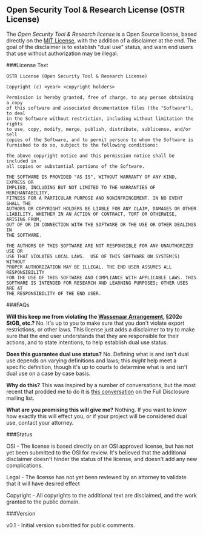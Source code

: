 ## Open Security Tool & Research License (OSTR License)

The *Open Security Tool & Research license* is a Open Source license, based directly on the [MIT License](http://opensource.org/licenses/MIT), with the addition of a disclaimer at the end. The goal of the disclaimer is to establish "dual use" status, and warn end users that use without authorization may be illegal. 

###License Text

    OSTR License (Open Security Tool & Research License)

    Copyright (c) <year> <copyright holders>

    Permission is hereby granted, free of charge, to any person obtaining a copy
    of this software and associated documentation files (the "Software"), to deal
    in the Software without restriction, including without limitation the rights
    to use, copy, modify, merge, publish, distribute, sublicense, and/or sell
    copies of the Software, and to permit persons to whom the Software is
    furnished to do so, subject to the following conditions:

    The above copyright notice and this permission notice shall be included in
    all copies or substantial portions of the Software.

    THE SOFTWARE IS PROVIDED "AS IS", WITHOUT WARRANTY OF ANY KIND, EXPRESS OR
    IMPLIED, INCLUDING BUT NOT LIMITED TO THE WARRANTIES OF MERCHANTABILITY,
    FITNESS FOR A PARTICULAR PURPOSE AND NONINFRINGEMENT. IN NO EVENT SHALL THE
    AUTHORS OR COPYRIGHT HOLDERS BE LIABLE FOR ANY CLAIM, DAMAGES OR OTHER
    LIABILITY, WHETHER IN AN ACTION OF CONTRACT, TORT OR OTHERWISE, ARISING FROM,
    OUT OF OR IN CONNECTION WITH THE SOFTWARE OR THE USE OR OTHER DEALINGS IN
    THE SOFTWARE.

    THE AUTHORS OF THIS SOFTWARE ARE NOT RESPONSIBLE FOR ANY UNAUTHORIZED USE OR
    USE THAT VIOLATES LOCAL LAWS.  USE OF THIS SOFTWARE ON SYSTEM(S) WITHOUT
    PROPER AUTHORIZATION MAY BE ILLEGAL. THE END USER ASSUMES ALL RESPONSIBILITY
    FOR THE USE OF THIS SOFTWARE AND COMPLIANCE WITH APPLICABLE LAWS. THIS
    SOFTWARE IS INTENDED FOR RESEARCH AND LEARNING PURPOSES; OTHER USES ARE AT
    THE RESPONSIBILITY OF THE END USER.

###FAQs

**Will this keep me from violating the [Wassenaar Arrangement](https://en.wikipedia.org/wiki/Wassenaar_Arrangement), §202c StGB, etc.?**
No. It's up to you to make sure that you don't violate export restrictions, or other laws. This license just adds a disclaimer to try to make sure that the end user understands that they are responsible for their actions, and to state intentions, to help establish dual use status.

**Does this guarantee dual use status?**
No. Defining what is and isn't dual use depends on varying definitions and laws; this *might* help meet a specific definition, though it's up to courts to determine what is and isn't dual use on a case by case basis.

**Why do this?**
This was inspired by a number of conversations, but the most recent that prodded me to do it is [this conversation](http://seclists.org/fulldisclosure/2014/Apr/60) on the Full Disclosure mailing list.

**What are you promising this will give me?**
Nothing. If you want to know how exactly this will effect you, or if your project will be considered dual use, contact your attorney.

###Status

OSI - The license is based directly on an OSI approved license, but has not yet been submitted to the OSI for review. It's believed that the additional disclaimer doesn't hinder the status of the license, and doesn't add any new complications.

Legal - The license has not yet been reviewed by an attorney to validate that it will have desired effect

Copyright - All copyrights to the additional text are disclaimed, and the work granted to the public domain.

###Version

v0.1 - Initial version submitted for public comments.

